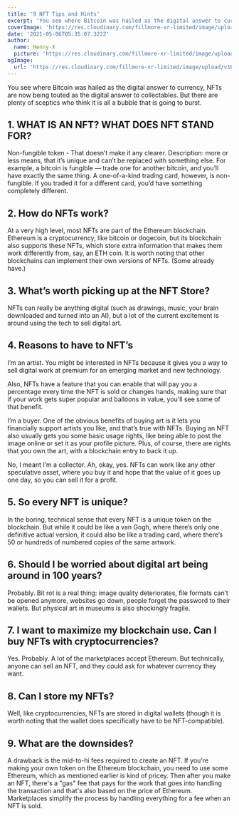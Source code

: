 ```yaml
---
title: '9 NFT Tips and Hints'
excerpt: 'You see where Bitcoin was hailed as the digital answer to currency, NFTs are now being touted as the digital answer to collectables.'
coverImage: 'https://res.cloudinary.com/fillmore-xr-limited/image/upload/v1620685565/cover_pfp1qb.jpg'
date: '2021-05-06T05:35:07.322Z'
author:
  name: Henny-X
  picture: 'https://res.cloudinary.com/fillmore-xr-limited/image/upload/v1620685564/HennyX_avknys.jpg'
ogImage:
  url: 'https://res.cloudinary.com/fillmore-xr-limited/image/upload/v1620685565/cover_pfp1qb.jpg'
---
```


You see where Bitcoin was hailed as the digital answer to currency, NFTs are now being touted as the digital answer to collectables.
But there are plenty of sceptics who think it is all a bubble that is going to burst.

## 1. WHAT IS AN NFT? WHAT DOES NFT STAND FOR?
Non-fungible token - That doesn’t make it any clearer.
Description: more or less means, that it’s unique and can’t be replaced with something else. For example, a bitcoin is fungible — trade one for another bitcoin, and you’ll have exactly the same thing. A one-of-a-kind trading card, however, is non-fungible. If you traded it for a different card, you’d have something completely different.
##	2. How do NFTs work?
At a very high level, most NFTs are part of the Ethereum blockchain. Ethereum is a cryptocurrency, like bitcoin or dogecoin, but its blockchain also supports these NFTs, which store extra information that makes them work differently from, say, an ETH coin. It is worth noting that other blockchains can implement their own versions of NFTs. 
(Some already have.)

##	3. What’s worth picking up at the NFT Store?
NFTs can really be anything digital (such as drawings, music, your brain downloaded and turned into an AI), but a lot of the current excitement is around using the tech to sell digital art.

##	4. Reasons to have to NFT’s

I’m an artist.
You might be interested in NFTs because it gives you a way to sell digital work at premium  for an emerging market and new technology.

Also, NFTs have a feature that you can enable that will pay you a percentage every time the NFT is sold or changes hands, making sure that if your work gets super popular and balloons in value, you’ll see some of that benefit.

I’m a buyer.
One of the obvious benefits of buying art is it lets you financially support artists you like, and that’s true with NFTs. Buying an NFT also usually gets you some basic usage rights, like being able to post the image online or set it as your profile picture. Plus, of course, there are rights that you own the art, with a blockchain entry to back it up.

No, I meant I’m a collector.
Ah, okay, yes. NFTs can work like any other speculative asset, where you buy it and hope that the value of it goes up one day, so you can sell it for a profit. 

##	5. 	So every NFT is unique?
In the boring, technical sense that every NFT is a unique token on the blockchain. But while it could be like a van Gogh, where there’s only one definitive actual version, it could also be like a trading card, where there’s 50 or hundreds of numbered copies of the same artwork.

##	6. 	Should I be worried about digital art being around in 100 years?
Probably. Bit rot is a real thing: image quality deteriorates, file formats can’t be opened anymore, websites go down, people forget the password to their wallets. But physical art in museums is also shockingly fragile.

##	7. 	I want to maximize my blockchain use. Can I buy NFTs with cryptocurrencies?
Yes. Probably. A lot of the marketplaces accept Ethereum. But technically, anyone can sell an NFT, and they could ask for whatever currency they want.

##	8. 	Can I store my NFTs?
Well, like cryptocurrencies, NFTs are stored in digital wallets (though it is worth noting that the wallet does specifically have to be NFT-compatible). 

##	9. 	What are the downsides?
A drawback is the mid-to-hi  fees required to create an NFT. If you're making your own token on the Ethereum blockchain, you need to use some Ethereum, which as mentioned earlier is kind of pricey. Then after you make an NFT, there's a "gas" fee that pays for the work that goes into handling the transaction and that's also based on the price of Ethereum. Marketplaces simplify the process by handling everything for a fee when 
an NFT is sold.
